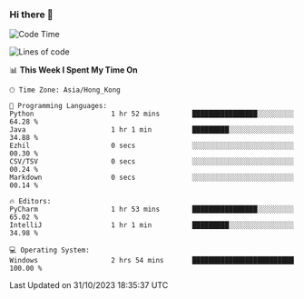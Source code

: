 ### Hi there 👋

<!--
**RoiexLee/RoiexLee** is a ✨ _special_ ✨ repository because its `README.md` (this file) appears on your GitHub profile.

Here are some ideas to get you started:

- 🔭 I’m currently working on ...
- 🌱 I’m currently learning ...
- 👯 I’m looking to collaborate on ...
- 🤔 I’m looking for help with ...
- 💬 Ask me about ...
- 📫 How to reach me: ...
- 😄 Pronouns: ...
- ⚡ Fun fact: ...
-->

<!--START_SECTION:waka-->
![Code Time](http://img.shields.io/badge/Code%20Time-377%20hrs%2015%20mins-blue)

![Lines of code](https://img.shields.io/badge/From%20Hello%20World%20I%27ve%20Written-37.4%20thousand%20lines%20of%20code-blue)

📊 **This Week I Spent My Time On** 

```text
🕑︎ Time Zone: Asia/Hong_Kong

💬 Programming Languages: 
Python                   1 hr 52 mins        ████████████████░░░░░░░░░   64.28 % 
Java                     1 hr 1 min          █████████░░░░░░░░░░░░░░░░   34.88 % 
Ezhil                    0 secs              ░░░░░░░░░░░░░░░░░░░░░░░░░   00.30 % 
CSV/TSV                  0 secs              ░░░░░░░░░░░░░░░░░░░░░░░░░   00.24 % 
Markdown                 0 secs              ░░░░░░░░░░░░░░░░░░░░░░░░░   00.14 % 

🔥 Editors: 
PyCharm                  1 hr 53 mins        ████████████████░░░░░░░░░   65.02 % 
IntelliJ                 1 hr 1 min          █████████░░░░░░░░░░░░░░░░   34.98 % 

💻 Operating System: 
Windows                  2 hrs 54 mins       █████████████████████████   100.00 % 
```


 Last Updated on 31/10/2023 18:35:37 UTC
<!--END_SECTION:waka-->
